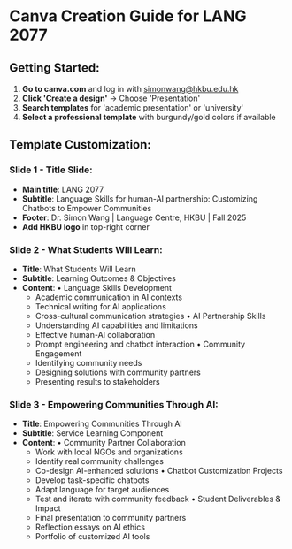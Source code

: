 # Canva Creation Guide for LANG 2077

## Getting Started:

1. **Go to canva.com** and log in with simonwang@hkbu.edu.hk
2. **Click 'Create a design'** → Choose 'Presentation'
3. **Search templates** for 'academic presentation' or 'university'
4. **Select a professional template** with burgundy/gold colors if available

## Template Customization:

### Slide 1 - Title Slide:
- **Main title**: LANG 2077
- **Subtitle**: Language Skills for human-AI partnership: Customizing Chatbots to Empower Communities
- **Footer**: Dr. Simon Wang | Language Centre, HKBU | Fall 2025
- **Add HKBU logo** in top-right corner

### Slide 2 - What Students Will Learn:
- **Title**: What Students Will Learn
- **Subtitle**: Learning Outcomes & Objectives
- **Content**:
  • Language Skills Development
    - Academic communication in AI contexts
    - Technical writing for AI applications
    - Cross-cultural communication strategies
  • AI Partnership Skills
    - Understanding AI capabilities and limitations
    - Effective human-AI collaboration
    - Prompt engineering and chatbot interaction
  • Community Engagement
    - Identifying community needs
    - Designing solutions with community partners
    - Presenting results to stakeholders

### Slide 3 - Empowering Communities Through AI:
- **Title**: Empowering Communities Through AI
- **Subtitle**: Service Learning Component
- **Content**:
  • Community Partner Collaboration
    - Work with local NGOs and organizations
    - Identify real community challenges
    - Co-design AI-enhanced solutions
  • Chatbot Customization Projects
    - Develop task-specific chatbots
    - Adapt language for target audiences
    - Test and iterate with community feedback
  • Student Deliverables & Impact
    - Final presentation to community partners
    - Reflection essays on AI ethics
    - Portfolio of customized AI tools

